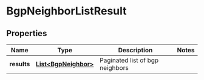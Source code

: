 # BgpNeighborListResult

## Properties
Name | Type | Description | Notes
------------ | ------------- | ------------- | -------------
**results** | [**List&lt;BgpNeighbor&gt;**](BgpNeighbor.md) | Paginated list of bgp neighbors | 
